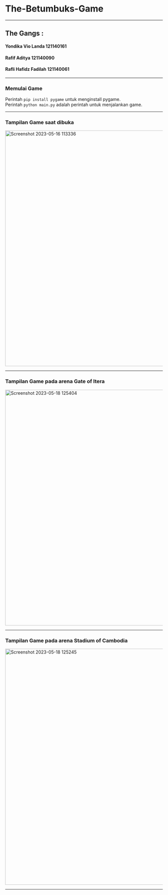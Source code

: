 # The-Betumbuks-Game

---

## The Gangs :
#### Yondika Vio Landa 121140161
#### Rafif Aditya 121140090
#### Rafli Hafidz Fadilah 121140061

---

### Memulai Game
Perintah `pip install pygame` untuk menginstall pygame. <br />
Perintah `python main.py` adalah perintah untuk menjalankan game.

---

### Tampilan Game saat dibuka

<img width="751" alt="Screenshot 2023-05-16 113336" src="https://github.com/yondikavl/The-Betumbuks-Game/assets/105154819/f9443f06-0a67-4876-8135-d85428e4ee29">

---

### Tampilan Game pada arena Gate of Itera

<img width="751" alt="Screenshot 2023-05-18 125404" src="https://github.com/yondikavl/The-Betumbuks-Game/assets/105154819/1fa01132-edf9-4152-84aa-cad66a8e56c4">

---

### Tampilan Game pada arena Stadium of Cambodia

<img width="752" alt="Screenshot 2023-05-18 125245" src="https://github.com/yondikavl/The-Betumbuks-Game/assets/105154819/108ab929-7766-4bd1-8019-ba5dc63ee8b2">

---
